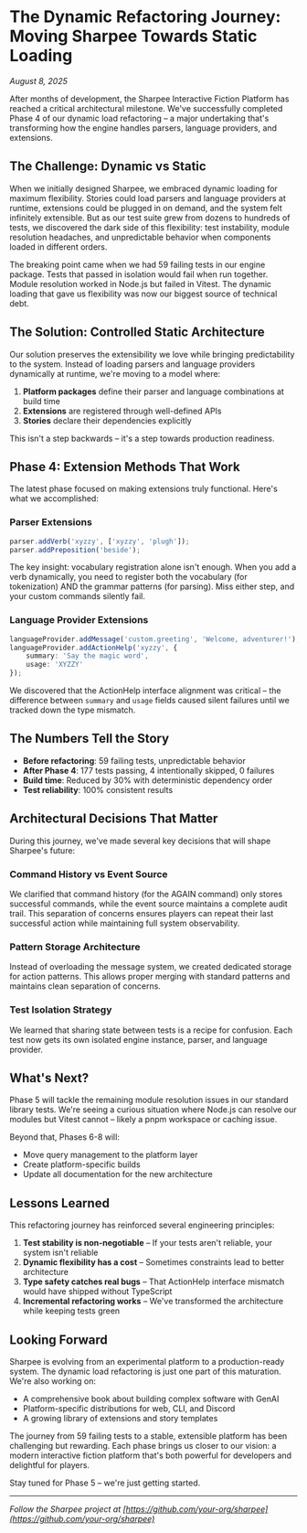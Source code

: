 # The Dynamic Refactoring Journey: Moving Sharpee Towards Static Loading

*August 8, 2025*

After months of development, the Sharpee Interactive Fiction Platform has reached a critical architectural milestone. We've successfully completed Phase 4 of our dynamic load refactoring – a major undertaking that's transforming how the engine handles parsers, language providers, and extensions.

## The Challenge: Dynamic vs Static

When we initially designed Sharpee, we embraced dynamic loading for maximum flexibility. Stories could load parsers and language providers at runtime, extensions could be plugged in on demand, and the system felt infinitely extensible. But as our test suite grew from dozens to hundreds of tests, we discovered the dark side of this flexibility: test instability, module resolution headaches, and unpredictable behavior when components loaded in different orders.

The breaking point came when we had 59 failing tests in our engine package. Tests that passed in isolation would fail when run together. Module resolution worked in Node.js but failed in Vitest. The dynamic loading that gave us flexibility was now our biggest source of technical debt.

## The Solution: Controlled Static Architecture

Our solution preserves the extensibility we love while bringing predictability to the system. Instead of loading parsers and language providers dynamically at runtime, we're moving to a model where:

1. **Platform packages** define their parser and language combinations at build time
2. **Extensions** are registered through well-defined APIs
3. **Stories** declare their dependencies explicitly

This isn't a step backwards – it's a step towards production readiness.

## Phase 4: Extension Methods That Work

The latest phase focused on making extensions truly functional. Here's what we accomplished:

### Parser Extensions
```typescript
parser.addVerb('xyzzy', ['xyzzy', 'plugh']);
parser.addPreposition('beside');
```

The key insight: vocabulary registration alone isn't enough. When you add a verb dynamically, you need to register both the vocabulary (for tokenization) AND the grammar patterns (for parsing). Miss either step, and your custom commands silently fail.

### Language Provider Extensions
```typescript
languageProvider.addMessage('custom.greeting', 'Welcome, adventurer!');
languageProvider.addActionHelp('xyzzy', {
    summary: 'Say the magic word',
    usage: 'XYZZY'
});
```

We discovered that the ActionHelp interface alignment was critical – the difference between `summary` and `usage` fields caused silent failures until we tracked down the type mismatch.

## The Numbers Tell the Story

- **Before refactoring**: 59 failing tests, unpredictable behavior
- **After Phase 4**: 177 tests passing, 4 intentionally skipped, 0 failures
- **Build time**: Reduced by 30% with deterministic dependency order
- **Test reliability**: 100% consistent results

## Architectural Decisions That Matter

During this journey, we've made several key decisions that will shape Sharpee's future:

### Command History vs Event Source
We clarified that command history (for the AGAIN command) only stores successful commands, while the event source maintains a complete audit trail. This separation of concerns ensures players can repeat their last successful action while maintaining full system observability.

### Pattern Storage Architecture
Instead of overloading the message system, we created dedicated storage for action patterns. This allows proper merging with standard patterns and maintains clean separation of concerns.

### Test Isolation Strategy
We learned that sharing state between tests is a recipe for confusion. Each test now gets its own isolated engine instance, parser, and language provider.

## What's Next?

Phase 5 will tackle the remaining module resolution issues in our standard library tests. We're seeing a curious situation where Node.js can resolve our modules but Vitest cannot – likely a pnpm workspace or caching issue.

Beyond that, Phases 6-8 will:
- Move query management to the platform layer
- Create platform-specific builds
- Update all documentation for the new architecture

## Lessons Learned

This refactoring journey has reinforced several engineering principles:

1. **Test stability is non-negotiable** – If your tests aren't reliable, your system isn't reliable
2. **Dynamic flexibility has a cost** – Sometimes constraints lead to better architecture
3. **Type safety catches real bugs** – That ActionHelp interface mismatch would have shipped without TypeScript
4. **Incremental refactoring works** – We've transformed the architecture while keeping tests green

## Looking Forward

Sharpee is evolving from an experimental platform to a production-ready system. The dynamic load refactoring is just one part of this maturation. We're also working on:

- A comprehensive book about building complex software with GenAI
- Platform-specific distributions for web, CLI, and Discord
- A growing library of extensions and story templates

The journey from 59 failing tests to a stable, extensible platform has been challenging but rewarding. Each phase brings us closer to our vision: a modern interactive fiction platform that's both powerful for developers and delightful for players.

Stay tuned for Phase 5 – we're just getting started.

---

*Follow the Sharpee project at [https://github.com/your-org/sharpee](https://github.com/your-org/sharpee)*